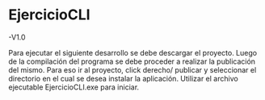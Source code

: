 # EjercicioCLI

-V1.0

Para ejecutar el siguiente desarrollo se debe descargar el proyecto. 
Luego de la compilación del programa se debe proceder a realizar la publicación del mismo.
Para eso ir al proyecto, click derecho/ publicar y seleccionar el directorio en el cual se desea instalar la aplicación.
Utilizar el archivo ejecutable EjercicioCLI.exe para iniciar.

